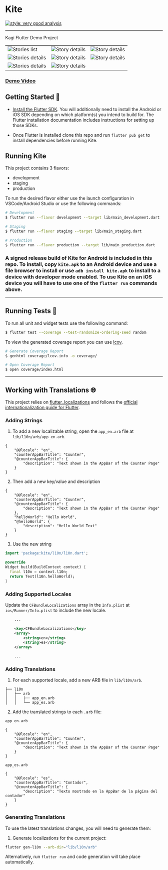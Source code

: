 # Kite

[![style: very good analysis][very_good_analysis_badge]][very_good_analysis_link]

---

Kagi Flutter Demo Project

<table width="100%">
    <tr>
        <td><img src="screenshots/Stories-List.png" alt="Stories list"></td>
        <td><img src="screenshots/Story1.png" alt="Story details"></td>
        <td><img src="screenshots/Story2.png" alt="Story details"></td>
    </tr>
    <tr>
        <td><img src="screenshots/Story4.png" alt="Stories details"></td>
        <td><img src="screenshots/Story5.png" alt="Story details"></td>
        <td><img src="screenshots/Story6.png" alt="Story details"></td>
    </tr>
    <tr>
        <td><img src="screenshots/Today-events.png" alt="Stories details"></td>
        <td><img src="screenshots/Today-people.png" alt="Story details"></td>
    </tr>
</table>

### [Demo Video](https://youtube.com/shorts/mcNZ09ZB7yE)

## Getting Started 🚀

* [Install the Flutter SDK](https://docs.flutter.dev/get-started/install). You will additionally need to install the Android or iOS SDK depending on which platform(s) you intend to build for. The Flutter installation documentation includes instructions for setting up those SDKs.

*  Once Flutter is installed clone this repo and run `flutter pub get` to install dependencies before running Kite.

## Running Kite

This project contains 3 flavors:

- development
- staging
- production

To run the desired flavor either use the launch configuration in VSCode/Android Studio or use the following commands:

```sh
# Development
$ flutter run --flavor development --target lib/main_development.dart

# Staging
$ flutter run --flavor staging --target lib/main_staging.dart

# Production
$ flutter run --flavor production --target lib/main_production.dart
```

### A signed release build of Kite for Android is included in this repo. To install, copy `kite.apk` to an Android device and use a file browser to install or use `adb install kite.apk` to install to a device with developer mode enabled. To use Kite on an iOS device you will have to use one of the `flutter run` commands above. 

---

## Running Tests 🧪

To run all unit and widget tests use the following command:

```sh
$ flutter test --coverage --test-randomize-ordering-seed random
```

To view the generated coverage report you can use [lcov](https://github.com/linux-test-project/lcov).

```sh
# Generate Coverage Report
$ genhtml coverage/lcov.info -o coverage/

# Open Coverage Report
$ open coverage/index.html
```

---

## Working with Translations 🌐

This project relies on [flutter_localizations][flutter_localizations_link] and follows the [official internationalization guide for Flutter][internationalization_link].

### Adding Strings

1. To add a new localizable string, open the `app_en.arb` file at `lib/l10n/arb/app_en.arb`.

```arb
{
    "@@locale": "en",
    "counterAppBarTitle": "Counter",
    "@counterAppBarTitle": {
        "description": "Text shown in the AppBar of the Counter Page"
    }
}
```

2. Then add a new key/value and description

```arb
{
    "@@locale": "en",
    "counterAppBarTitle": "Counter",
    "@counterAppBarTitle": {
        "description": "Text shown in the AppBar of the Counter Page"
    },
    "helloWorld": "Hello World",
    "@helloWorld": {
        "description": "Hello World Text"
    }
}
```

3. Use the new string

```dart
import 'package:kite/l10n/l10n.dart';

@override
Widget build(BuildContext context) {
  final l10n = context.l10n;
  return Text(l10n.helloWorld);
}
```

### Adding Supported Locales

Update the `CFBundleLocalizations` array in the `Info.plist` at `ios/Runner/Info.plist` to include the new locale.

```xml
    ...

    <key>CFBundleLocalizations</key>
	<array>
		<string>en</string>
		<string>es</string>
	</array>

    ...
```

### Adding Translations

1. For each supported locale, add a new ARB file in `lib/l10n/arb`.

```
├── l10n
│   ├── arb
│   │   ├── app_en.arb
│   │   └── app_es.arb
```

2. Add the translated strings to each `.arb` file:

`app_en.arb`

```arb
{
    "@@locale": "en",
    "counterAppBarTitle": "Counter",
    "@counterAppBarTitle": {
        "description": "Text shown in the AppBar of the Counter Page"
    }
}
```

`app_es.arb`

```arb
{
    "@@locale": "es",
    "counterAppBarTitle": "Contador",
    "@counterAppBarTitle": {
        "description": "Texto mostrado en la AppBar de la página del contador"
    }
}
```

### Generating Translations

To use the latest translations changes, you will need to generate them:

1. Generate localizations for the current project:

```sh
flutter gen-l10n --arb-dir="lib/l10n/arb"
```

Alternatively, run `flutter run` and code generation will take place automatically.

[flutter_localizations_link]: https://api.flutter.dev/flutter/flutter_localizations/flutter_localizations-library.html
[internationalization_link]: https://flutter.dev/docs/development/accessibility-and-localization/internationalization
[very_good_analysis_badge]: https://img.shields.io/badge/style-very_good_analysis-B22C89.svg
[very_good_analysis_link]: https://pub.dev/packages/very_good_analysis
